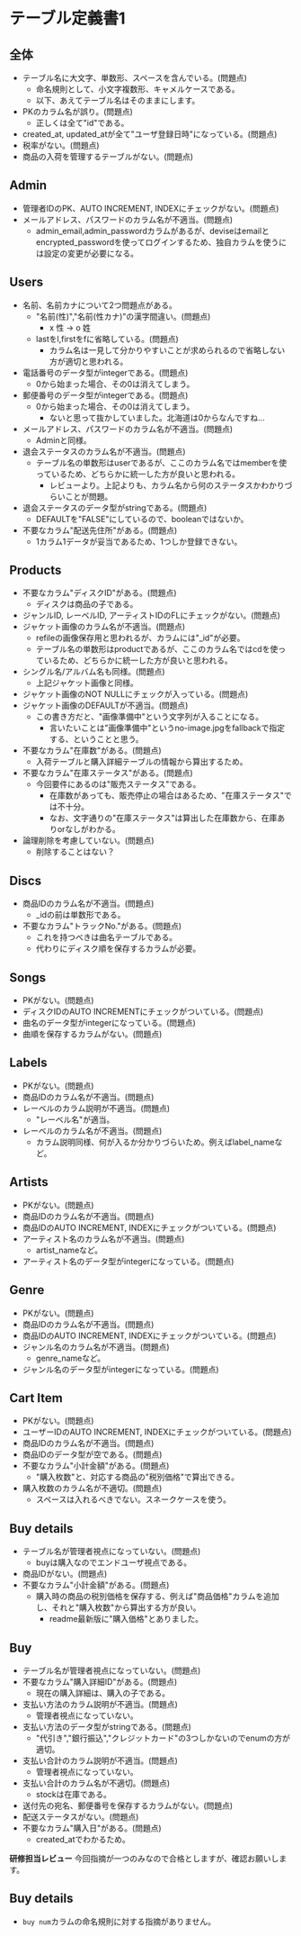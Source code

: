# テーブル定義書1
## 全体
- テーブル名に大文字、単数形、スペースを含んでいる。(問題点)
  - 命名規則として、小文字複数形、キャメルケースである。
  - 以下、あえてテーブル名はそのままにします。
- PKのカラム名が誤り。(問題点)
  - 正しくは全て"id"である。
- created&#95;at, updated&#95;atが全て"ユーザ登録日時"になっている。(問題点)
- 税率がない。(問題点)
- 商品の入荷を管理するテーブルがない。(問題点)

## Admin
- 管理者IDのPK、AUTO INCREMENT, INDEXにチェックがない。(問題点)
- メールアドレス、パスワードのカラム名が不適当。(問題点)
  - admin&#95;email,admin&#95;passwordカラムがあるが、deviseはemailとencrypted&#95;passwordを使ってログインするため、独自カラムを使うには設定の変更が必要になる。

## Users
- 名前、名前カナについて2つ問題点がある。
  - "名前(性)","名前(性カナ)"の漢字間違い。(問題点)
    - x 性 -> o 姓
  - lastをl,firstをfに省略している。(問題点)
    - カラム名は一見して分かりやすいことが求められるので省略しない方が適切と思われる。
- 電話番号のデータ型がintegerである。(問題点)
  - 0から始まった場合、その0は消えてしまう。
- 郵便番号のデータ型がintegerである。(問題点)
  - 0から始まった場合、その0は消えてしまう。
    - ないと思って抜かしていました。北海道は0からなんですね...
- メールアドレス、パスワードのカラム名が不適当。(問題点)
  - Adminと同様。
- 退会ステータスのカラム名が不適当。(問題点)
  - テーブル名の単数形はuserであるが、ここのカラム名ではmemberを使っているため、どちらかに統一した方が良いと思われる。
    - レビューより。上記よりも、カラム名から何のステータスかわかりづらいことが問題。
- 退会ステータスのデータ型がstringである。(問題点)
  - DEFAULTを"FALSE"にしているので、booleanではないか。
- 不要なカラム"配送先住所"がある。(問題点)
  - 1カラム1データが妥当であるため、1つしか登録できない。

## Products
- 不要なカラム"ディスクID"がある。(問題点)
  - ディスクは商品の子である。
- ジャンルID, レーベルID, アーティストIDのFLにチェックがない。(問題点)
- ジャケット画像のカラム名が不適当。(問題点)
  - refileの画像保存用と思われるが、カラムには"&#95;id"が必要。
  - テーブル名の単数形はproductであるが、ここのカラム名ではcdを使っているため、どちらかに統一した方が良いと思われる。
- シングル名/アルバム名も同様。(問題点)
  - 上記ジャケット画像と同様。
- ジャケット画像のNOT NULLにチェックが入っている。(問題点)
- ジャケット画像のDEFAULTが不適当。(問題点)
  - この書き方だと、"画像準備中"という文字列が入ることになる。
    - 言いたいことは"画像準備中"というno-image.jpgをfallbackで指定する、ということと思う。
- 不要なカラム"在庫数"がある。(問題点)
  - 入荷テーブルと購入詳細テーブルの情報から算出するため。
- 不要なカラム"在庫ステータス"がある。(問題点)
  - 今回要件にあるのは"販売ステータス"である。
    - 在庫数があっても、販売停止の場合はあるため、"在庫ステータス"では不十分。
    - なお、文字通りの"在庫ステータス"は算出した在庫数から、在庫ありorなしがわかる。
- 論理削除を考慮していない。(問題点)
  - 削除することはない？

## Discs
- 商品IDのカラム名が不適当。(問題点)
  - &#95;idの前は単数形である。
- 不要なカラム"トラックNo."がある。(問題点)
  - これを持つべきは曲名テーブルである。
  - 代わりにディスク順を保存するカラムが必要。

## Songs
- PKがない。(問題点)
- ディスクIDのAUTO INCREMENTにチェックがついている。(問題点)
- 曲名のデータ型がintegerになっている。(問題点)
- 曲順を保存するカラムがない。(問題点)

## Labels
- PKがない。(問題点)
- 商品IDのカラム名が不適当。(問題点)
- レーベルのカラム説明が不適当。(問題点)
  - "レーベル名"が適当。
- レーベルのカラム名が不適当。(問題点)
  - カラム説明同様、何が入るか分かりづらいため。例えばlabel_nameなど。

## Artists
- PKがない。(問題点)
- 商品IDのカラム名が不適当。(問題点)
- 商品IDのAUTO INCREMENT, INDEXにチェックがついている。(問題点)
- アーティスト名のカラム名が不適当。(問題点)
  - artist_nameなど。
- アーティスト名のデータ型がintegerになっている。(問題点)

## Genre
- PKがない。(問題点)
- 商品IDのカラム名が不適当。(問題点)
- 商品IDのAUTO INCREMENT, INDEXにチェックがついている。(問題点)
- ジャンル名のカラム名が不適当。(問題点)
  - genre_nameなど。
- ジャンル名のデータ型がintegerになっている。(問題点)

## Cart Item
- PKがない。(問題点)
- ユーザーIDのAUTO INCREMENT, INDEXにチェックがついている。(問題点)
- 商品IDのカラム名が不適当。(問題点)
- 商品IDのデータ型が空である。(問題点)
- 不要なカラム"小計金額"がある。(問題点)
  - "購入枚数"と、対応する商品の"税別価格"で算出できる。
- 購入枚数のカラム名が不適切。(問題点)
  - スペースは入れるべきでない。スネークケースを使う。

## Buy details
- テーブル名が管理者視点になっていない。(問題点)
  - buyは購入なのでエンドユーザ視点である。
- 商品IDがない。(問題点)
- 不要なカラム"小計金額"がある。(問題点)
  - 購入時の商品の税別価格を保存する、例えば"商品価格"カラムを追加し、それと"購入枚数"から算出する方が良い。
    - readme最新版に"購入価格"とありました。

## Buy
- テーブル名が管理者視点になっていない。(問題点)
- 不要なカラム"購入詳細ID"がある。(問題点)
  - 現在の購入詳細は、購入の子である。
- 支払い方法のカラム説明が不適当。(問題点)
  - 管理者視点になっていない。
- 支払い方法のデータ型がstringである。(問題点)
  - "代引き","銀行振込","クレジットカード"の3つしかないのでenumの方が適切。
- 支払い合計のカラム説明が不適当。(問題点)
  - 管理者視点になっていない。
- 支払い合計のカラム名が不適切。(問題点)
  - stockは在庫である。
- 送付先の宛名、郵便番号を保存するカラムがない。(問題点)
- 配送ステータスがない。(問題点)
- 不要なカラム"購入日"がある。(問題点)
  - created&#95;atでわかるため。
  
**研修担当レビュー**
今回指摘が一つのみなので合格としますが、確認お願いします。

## Buy details
- `buy num`カラムの命名規則に対する指摘がありません。
